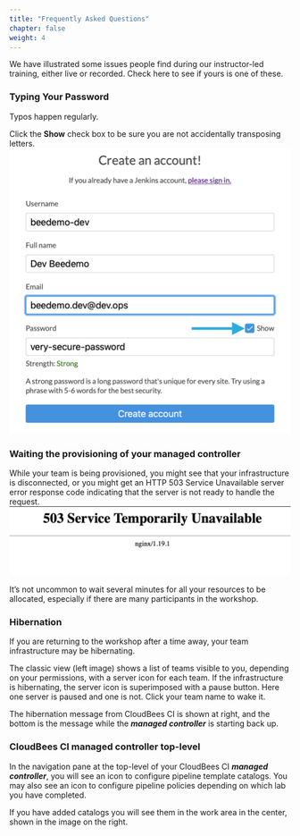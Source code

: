 ```yaml
---
title: "Frequently Asked Questions"
chapter: false
weight: 4
---
```


We have  illustrated some issues people find during our instructor-led training, either live or recorded. Check here to see if yours is one of these.

### Typing Your Password

Typos happen regularly. 

Click the **Show** check box to be sure you are not accidentally transposing letters.
![Show password](show-password.png?width=40pc)

### Waiting the provisioning of your managed controller

While your team is being provisioned, you might see that your infrastructure is disconnected, or you might get an HTTP 503 Service Unavailable server error response code indicating that the server is not ready to handle the request. ![503 Error](503-error.png?width=50pc)

It’s not uncommon to wait several minutes for all your resources to be allocated, especially if there are many participants in the workshop.

### Hibernation

If you are returning to the workshop after a time away, your team infrastructure may be hibernating. 

The classic view (left image) shows a list of teams visible to you, depending on your permissions, with a server icon for each team. If the infrastructure is hibernating, the server icon is superimposed with a pause button. Here one server is paused and one is not. Click your team name to wake it. 

The hibernation message from CloudBees CI is shown at right, and the bottom is the message while the ***managed controller*** is starting back up.

### CloudBees CI managed controller top-level

In the navigation pane at the top-level of your CloudBees CI ***managed controller***, you will see an icon to configure pipeline template catalogs. You may also see an icon to configure pipeline policies depending on which lab you have completed.

If you have added catalogs you will see them in the work area in the center, shown in the image on the right.


